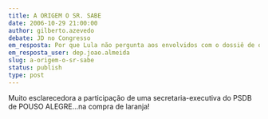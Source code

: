 ```yaml
---
title: A ORIGEM O SR. SABE
date: 2006-10-29 21:00:00
author: gilberto.azevedo
debate: JD no Congresso
em_resposta: Por que Lula não pergunta aos envolvidos com o dossiê de onde veio o dinheiro?
em_resposta_user: dep.joao.almeida
slug: a-origem-o-sr-sabe
status: publish 
type: post
---
```


Muito esclarecedora a participação de uma secretaria-executiva do PSDB de POUSO ALEGRE...na compra de laranja!
